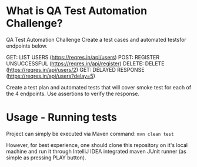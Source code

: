 # What is QA Test Automation Challenge?

QA Test Automation Challenge
Create a ​test cases and automated tests​ for endpoints below.

GET: LIST USERS (https://reqres.in/api/users)
POST: REGISTER UNSUCCESSFUL (https://reqres.in/api/register​)
DELETE: DELETE (https://reqres.in/api/users/2​)
GET: DELAYED RESPONSE (https://reqres.in/api/users?delay=5)

Create a test plan and automated tests that will cover smoke test for each of the 4
endpoints. Use assertions to verify the response.


# Usage - Running tests

Project can simply be executed via Maven command: `mvn clean test`

However, for best experience, one should clone this repository on it's local machine and run it through IntelliJ IDEA integrated maven JUnit runner (as simple as pressing PLAY button).

